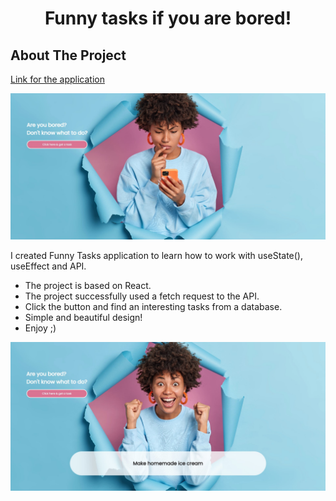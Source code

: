 <h1 align="center">Funny tasks if you are bored!</h1>

<!-- ABOUT THE PROJECT -->
## About The Project

[Link for the application](https://alesya-superfin-fun-tasks.netlify.app/)

![Product Name Screen Shot](https://github.com/AlesyaSuperfin/fun-tasks/blob/main/src/funny_tasks.jpg)

I created Funny Tasks application to learn how to work with useState(), useEffect and API.

* The project is based on React.
* The project successfully used a fetch request to the API.
* Click the button and find an interesting tasks from a database.
* Simple and beautiful design!
* Enjoy ;)

![Product Name Screen Shot](https://github.com/AlesyaSuperfin/fun-tasks/blob/main/src/funny_tasks_two.jpg)

